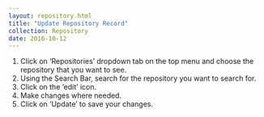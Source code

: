 ```yaml
---
layout: repository.html
title: "Update Repository Record"
collection: Repository
date: 2016-10-12
---
```

1.	Click on ‘Repositories’ dropdown tab on the top menu and choose the repository that you want to see.
2.	Using the Search Bar, search for the repository you want to search for.
3.	Click on the ‘edit’ icon.
4.	Make changes where needed.
5.	Click on ‘Update’ to save your changes.
